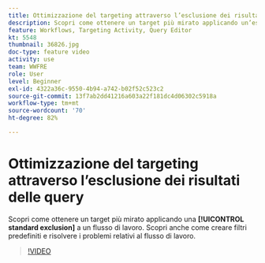 ```yaml
---
title: Ottimizzazione del targeting attraverso l’esclusione dei risultati delle query
description: Scopri come ottenere un target più mirato applicando un’esclusione standard a un flusso di lavoro. Scopri anche come creare filtri predefiniti e risolvere i problemi relativi al flusso di lavoro.
feature: Workflows, Targeting Activity, Query Editor
kt: 5548
thumbnail: 36826.jpg
doc-type: feature video
activity: use
team: WWFRE
role: User
level: Beginner
exl-id: 4322a36c-9550-4b94-a742-b02f52c523c2
source-git-commit: 13f7ab2dd41216a603a22f181dc4d06302c5918a
workflow-type: tm+mt
source-wordcount: '70'
ht-degree: 82%

---
```


# Ottimizzazione del targeting attraverso l’esclusione dei risultati delle query

Scopri come ottenere un target più mirato applicando una **[!UICONTROL standard exclusion]** a un flusso di lavoro. Scopri anche come creare filtri predefiniti e risolvere i problemi relativi al flusso di lavoro.

>[!VIDEO](https://video.tv.adobe.com/v/36826?quality=12&learn=on)
